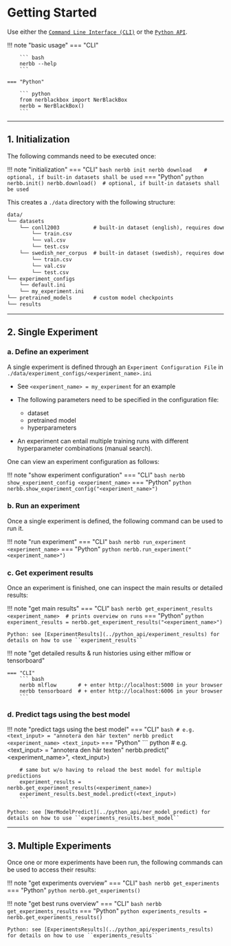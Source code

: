 # Getting Started

Use either the [`Command Line Interface (CLI)`](../cli) or the [`Python API`](../python_api).

!!! note "basic usage"
    === "CLI"

        ``` bash
        nerbb --help
        ```

    === "Python"

        ``` python
        from nerblackbox import NerBlackBox
        nerbb = NerBlackBox()
        ```

-----------
## 1. Initialization

The following commands need to be executed once:

!!! note "initialization"
    === "CLI"
        ``` bash
        nerbb init
        nerbb download    # optional, if built-in datasets shall be used
        ```
    === "Python"
        ``` python
        nerbb.init()
        nerbb.download()  # optional, if built-in datasets shall be used
        ```

This creates a ``./data`` directory with the following structure:

``` xml
data/
└── datasets
    └── conll2003           # built-in dataset (english), requires download
        └── train.csv
        └── val.csv
        └── test.csv
    └── swedish_ner_corpus  # built-in dataset (swedish), requires download
        └── train.csv
        └── val.csv
        └── test.csv
└── experiment_configs
    └── default.ini
    └── my_experiment.ini
└── pretrained_models       # custom model checkpoints
└── results
```

-----------
## 2. Single Experiment

### a. Define an experiment

A single experiment is defined through an `Experiment Configuration File` in ``./data/experiment_configs/<experiment_name>.ini``

* See ``<experiment_name> = my_experiment`` for an example

* The following parameters need to be specified in the configuration file:
    * dataset
    * pretrained model
    * hyperparameters

* An experiment can entail multiple training runs with different hyperparameter combinations (manual search).

One can view an experiment configuration as follows:

!!! note "show experiment configuration"
    === "CLI"
        ``` bash
        nerbb show_experiment_config <experiment_name>
        ```
    === "Python"
        ``` python
        nerbb.show_experiment_config("<experiment_name>")
        ```

### b. Run an experiment

Once a single experiment is defined, the following command can be used to run it.

!!! note "run experiment"
    === "CLI"
        ``` bash
        nerbb run_experiment <experiment_name>
        ```
    === "Python"
        ``` python
        nerbb.run_experiment("<experiment_name>")
        ```

### c. Get experiment results

Once an experiment is finished, one can inspect the main results or detailed results:

!!! note "get main results"
    === "CLI"
        ``` bash
        nerbb get_experiment_results <experiment_name>  # prints overview on runs
        ```
    === "Python"
        ``` python
        experiment_results = nerbb.get_experiment_results("<experiment_name>")
        ```

    Python: see [ExperimentResults](../python_api/experiment_results) for details on how to use ``experiment_results``

!!! note "get detailed results & run histories using either mlflow or tensorboard"
  
    === "CLI"
        ``` bash
        nerbb mlflow       # + enter http://localhost:5000 in your browser
        nerbb tensorboard  # + enter http://localhost:6006 in your browser
        ```

### d. Predict tags using the best model

!!! note "predict tags using the best model"
    === "CLI"
        ``` bash
        # e.g. <text_input> = "annotera den här texten"
        nerbb predict <experiment_name> <text_input>
        ```
    === "Python"
        ``` python
        # e.g. <text_input> = "annotera den här texten"
        nerbb.predict("<experiment_name>", <text_input>)

        # same but w/o having to reload the best model for multiple predictions
        experiment_results = nerbb.get_experiment_results(<experiment_name>)
        experiment_results.best_model.predict(<text_input>)
        ```

    Python: see [NerModelPredict](../python_api/ner_model_predict) for details on how to use ``experiments_results.best_model``

-----------
## 3. Multiple Experiments

Once one or more experiments have been run, the following commands can be used to access their results:

!!! note "get experiments overview"
    === "CLI"
        ``` bash
        nerbb get_experiments
        ```
    === "Python"
        ``` python
        nerbb.get_experiments()
        ```

!!! note "get best runs overview"
    === "CLI"
        ``` bash
        nerbb get_experiments_results
        ```
    === "Python"
        ``` python
        experiments_results = nerbb.get_experiments_results()
        ```

    Python: see [ExperimentsResults](../python_api/experiments_results) for details on how to use ``experiments_results``
